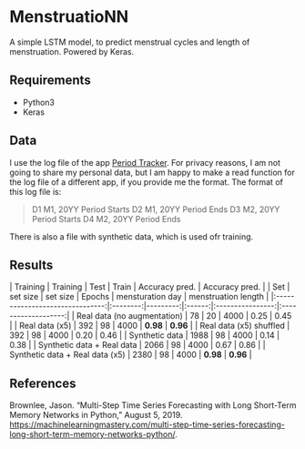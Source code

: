 # MenstruatioNN

A simple LSTM model, to predict menstrual cycles and length of menstruation. Powered by Keras.

## Requirements

- Python3
- Keras


## Data
I use the log file of the app [Period Tracker](https://play.google.com/store/apps/details?id=com.popularapp.periodcalendar&hl=en). For privacy reasons, I am not going to share my personal data, but I am happy to make a read function for the log file of a different app, if you provide me the format. The format of this log file is:

> D1 M1, 20YY	Period Starts
> D2 M1, 20YY	Period Ends
> D3 M2, 20YY	Period Starts
> D4 M2, 20YY	Period Ends

There is also a file with synthetic data, which is used ofr training. 

## Results

|            Training             | Training |   Test   | Train  |  Accuracy pred.  |    Accuracy pred.   |
|               Set               | set size | set size | Epochs | mensturation day | menstruation length |
|:-------------------------------:|:--------:|---------:|:------:|:----------------:|:-------------------:|
|   Real data (no augmentation)   |    78    |    20    |  4000  |       0.25       |         0.45        |
|          Real data (x5)         |   392    |    98    |  4000  |       **0.98**       |         **0.96**        |
|     Real data (x5) shuffled     |   392    |    98    |  4000  |       0.20       |         0.46        |
|          Synthetic data         |  1988    |    98    |  4000  |       0.14       |         0.38        |
|    Synthetic data + Real data   |  2066    |    98    |  4000  |       0.67       |         0.86        |
| Synthetic data + Real data (x5) |  2380    |    98    |  4000  |       **0.98**       |         **0.96**        |

## References

Brownlee, Jason. “Multi-Step Time Series Forecasting with Long Short-Term Memory Networks in Python,” August 5, 2019. https://machinelearningmastery.com/multi-step-time-series-forecasting-long-short-term-memory-networks-python/.
